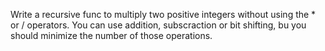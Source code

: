 Write a recursive func to multiply two positive integers without using the * or / operators. You can use addition, subscraction or bit shifting, bu you should minimize the number of those operations.
